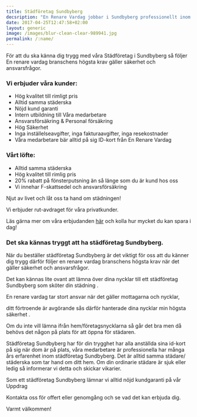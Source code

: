 ```yaml
---
title: Städföretag Sundbyberg
decsription: "En Renare Vardag jobbar i Sundbyberg professionellt inom städ och erbjuder lokalvård till hög kvalitet."
date: 2017-04-25T12:47:58+02:00
layout: generic
image: /images/blur-clean-clear-989941.jpg
permalink: /:name/
---
```

För att du ska känna dig trygg med våra Städföretag i Sundbyberg så följer En renare vardag branschens högsta krav gäller säkerhet och ansvarsfrågor.

### Vi erbjuder våra kunder:

- Hög kvalitet till rimligt pris
- Alltid samma städerska
- Nöjd kund garanti
- Intern utbildning till Våra medarbetare
- Ansvarsförsäkring & Personal försäkring
- Hög Säkerhet
- Inga inställelseavgifter, inga fakturaavgifter, inga resekostnader
- Våra medarbetare bär alltid på sig ID-kort från En Renare Vardag

### Vårt löfte:

- Alltid samma städerska
- Hög kvalitet till rimlig pris
- 20% rabatt på fönsterputsning än så länge som du är kund hos oss
- Vi innehar F-skattsedel och ansvarsförsäkring

Njut av livet och låt oss ta hand om städningen!

Vi erbjuder rut-avdraget för våra privatkunder.

Läs gärna mer om våra erbjudanden [här](https://enrenarevardag.se/erbjudanden/) och kolla hur mycket du kan spara i dag!

### Det ska kännas tryggt att ha städföretag Sundbyberg.

När du beställer städföretag Sundbyberg är det viktigt för oss att du känner dig trygg därför följer en renare vardag branschens högsta krav när det gäller säkerhet och ansvarsfrågor.

Det kan kännas lite ovant att lämna över dina nycklar till ett städföretag Sundbyberg som sköter din städning .

En renare vardag tar stort ansvar när det gäller mottagarna och nycklar,

ditt förtroende är avgörande sås därför hanterade dina nycklar min högsta säkerhet .

Om du inte vill lämna ifrån hem/företagsnycklarna så går det bra men då behövs det någon på plats för att öppna för städaren.

Städföretag Sundbyberg har för din trygghet har alla anställda sina id-kort på sig när dom är på plats, våra medarbetare är professionella har många års erfarenhet inom städföretag Sundbyberg. Det är alltid samma städare/ städerska som tar hand om ditt hem. Om din ordinarie städare är sjuk eller ledig så informerar vi detta och skickar vikarier.

Som ett städföretag Sundbyberg lämnar vi alltid nöjd kundgaranti på vår Uppdrag

Kontakta oss för offert eller genomgång och se vad det kan erbjuda dig.

Varmt välkommen!